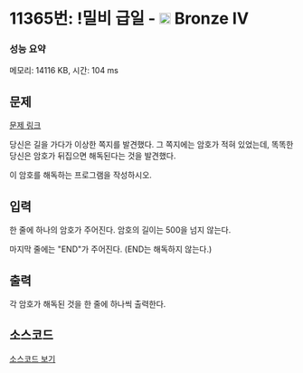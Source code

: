 # 11365번: !밀비 급일 - <img src="https://static.solved.ac/tier_small/2.svg" style="height:20px" /> Bronze IV

<!-- performance -->
### 성능 요약
메모리: 14116 KB, 시간: 104 ms
<!-- end -->

## 문제

[문제 링크](https://boj.kr/11365)

<p>당신은 길을 가다가 이상한 쪽지를 발견했다. 그 쪽지에는 암호가 적혀 있었는데, 똑똑한 당신은 암호가 뒤집으면 해독된다는 것을 발견했다.</p>

<p>이 암호를 해독하는 프로그램을 작성하시오.</p>

## 입력

<p>한 줄에 하나의 암호가 주어진다. 암호의 길이는 500을 넘지 않는다.</p>

<p>마지막 줄에는 "END"가 주어진다. (END는 해독하지 않는다.)</p>

## 출력

<p>각 암호가 해독된 것을 한 줄에 하나씩 출력한다.</p>

## 소스코드

[소스코드 보기](Main.java)